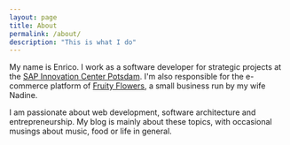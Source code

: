 ```yaml
---
layout: page
title: About
permalink: /about/
description: "This is what I do"
---
```


My name is Enrico. I work as a software developer for strategic projects at the [SAP Innovation Center Potsdam](https://icn.sap.com/home.html). I'm also responsible for the e-commerce platform of [Fruity Flowers](https://fruity-flowers.de), a small business run by my wife Nadine.

I am passionate about web development, software architecture and entrepreneurship. My blog is mainly about these topics, with occasional musings about music, food or life in general.
